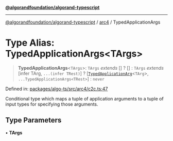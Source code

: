 [**@algorandfoundation/algorand-typescript**](../../README.md)

***

[@algorandfoundation/algorand-typescript](../../README.md) / [arc4](../README.md) / TypedApplicationArgs

# Type Alias: TypedApplicationArgs\<TArgs\>

> **TypedApplicationArgs**\<`TArgs`\>: `TArgs` *extends* \[\] ? \[\] : `TArgs` *extends* \[infer TArg, `...(infer TRest)`\] ? \[[`TypedApplicationArg`](TypedApplicationArg.md)\<`TArg`\>, `...TypedApplicationArgs<TRest>`\] : `never`

Defined in: [packages/algo-ts/src/arc4/c2c.ts:47](https://github.com/algorandfoundation/puya-ts/blob/main/packages/algo-ts/src/arc4/c2c.ts#L47)

Conditional type which maps a tuple of application arguments to a tuple of input types for specifying those arguments.

## Type Parameters

• **TArgs**
